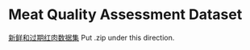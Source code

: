 # Meat Quality Assessment Dataset
[新鲜和过期红肉数据集](https://aistudio.baidu.com/aistudio/datasetdetail/84831)
Put .zip under this direction.
